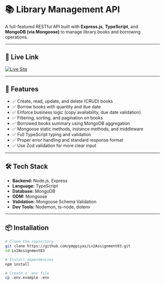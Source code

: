 # 📚 Library Management API

A full-featured RESTful API built with **Express.js**, **TypeScript**, and **MongoDB (via Mongoose)** to manage library books and borrowing operations.

---
## 🔗 Live Link
[![Live Site](https://img.shields.io/badge/View-Live-green)](https://lv2-assignment03.vercel.app)

---
## 🚀 Features

- ✅ Create, read, update, and delete (CRUD) books
- ✅ Borrow books with quantity and due date
- ✅ Enforce business logic (copy availability, due date validation)
- ✅ Filtering, sorting, and pagination on books
- ✅ Borrowed books summary using MongoDB aggregation
- ✅ Mongoose static methods, instance methods, and middleware
- ✅ Full TypeScript typing and validation
- ✅ Proper error handling and standard response format
- ✅ Use Zod validation for more clear input

---

## 🛠️ Tech Stack

- **Backend:** Node.js, Express
- **Language:** TypeScript
- **Database:** MongoDB
- **ODM:** Mongoose
- **Validation:** Mongoose Schema Validation
- **Dev Tools:** Nodemon, ts-node, dotenv

---

## 📦 Installation

```bash
# Clone the repository
git clone https://github.com/pmppiyas/Lv2Assignment03.git
cd Lv2Assignment03

# Install dependencies
npm install

# Create a .env file
cp .env.example .env
